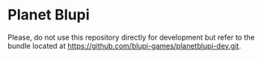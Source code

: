 
# Planet Blupi

Please, do not use this repository directly for development but refer to the
bundle located at <https://github.com/blupi-games/planetblupi-dev.git>.
